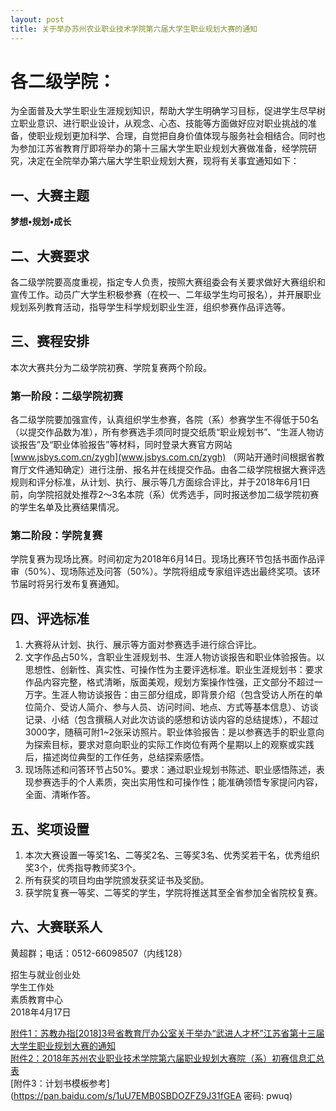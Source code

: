 ```yaml
---
layout: post
title: 关于举办苏州农业职业技术学院第六届大学生职业规划大赛的通知
---
```


# 各二级学院：

为全面普及大学生职业生涯规划知识，帮助大学生明确学习目标，促进学生尽早树立职业意识、进行职业设计，从观念、心态、技能等方面做好应对职业挑战的准备，使职业规划更加科学、合理，自觉把自身价值体现与服务社会相结合。同时也为参加江苏省教育厅即将举办的第十三届大学生职业规划大赛做准备，经学院研究，决定在全院举办第六届大学生职业规划大赛，现将有关事宜通知如下：　

<!--more-->

## 一、大赛主题

**梦想•规划•成长**

## 二、大赛要求

各二级学院要高度重视，指定专人负责，按照大赛组委会有关要求做好大赛组织和宣传工作。动员广大学生积极参赛（在校一、二年级学生均可报名），并开展职业规划系列教育活动，指导学生科学规划职业生涯，组织参赛作品评选等。　　

## 三、赛程安排

本次大赛共分为二级学院初赛、学院复赛两个阶段。

### 第一阶段：二级学院初赛

各二级学院要加强宣传，认真组织学生参赛，各院（系）参赛学生不得低于50名（以提交作品数为准），所有参赛选手须同时提交纸质“职业规划书”、“生涯人物访谈报告”及“职业体验报告”等材料，同时登录大赛官方网站 [www.jsbys.com.cn/zygh](www.jsbys.com.cn/zygh) （网站开通时间根据省教育厅文件通知确定）进行注册、报名并在线提交作品。由各二级学院根据大赛评选规则和评分标准，从计划、执行、展示等几方面综合评比，并于2018年6月1日前，向学院招就处推荐2～3名本院（系）优秀选手，同时报送参加二级学院初赛的学生名单及比赛结果情况。

### 第二阶段：学院复赛

学院复赛为现场比赛。时间初定为2018年6月14日。现场比赛环节包括书面作品评审（50%）、现场陈述及问答（50%）。学院将组成专家组评选出最终奖项。该环节届时将另行发布复赛通知。　　

## 四、评选标准

1. 大赛将从计划、执行、展示等方面对参赛选手进行综合评比。    
2. 文字作品占50%，含职业生涯规划书、生涯人物访谈报告和职业体验报告。以思想性、创新性、真实性、可操作性为主要评选标准。职业生涯规划书：要求作品内容完整，格式清晰，版面美观，规划方案操作性强，正文部分不超过一万字。生涯人物访谈报告：由三部分组成，即背景介绍（包含受访人所在的单位简介、受访人简介、参与人员、访问时间、地点、方式等基本信息）、访谈记录、小结（包含撰稿人对此次访谈的感想和访谈内容的总结提炼），不超过3000字，随稿可附1~2张采访照片。职业体验报告：是以参赛选手的职业意向为探索目标，要求对意向职业的实际工作岗位有两个星期以上的观察或实践后，描述岗位典型的工作任务，总结探索感悟。    
3. 现场陈述和问答环节占50%。要求：通过职业规划书陈述、职业感悟陈述，表现参赛选手的个人素质，突出实用性和可操作性；能准确领悟专家提问内容，全面、清晰作答。　

## 五、奖项设置　

1. 本次大赛设置一等奖1名、二等奖2名、三等奖3名、优秀奖若干名，优秀组织奖3个，优秀指导教师奖3个。    
2. 所有获奖的项目均由学院颁发获奖证书及奖励。    
3. 获学院复赛一等奖、二等奖的学生，学院将推送其至全省参加全省院校复赛。 

## 六、大赛联系人

黄超群；电话：0512-66098507（内线128）

 

招生与就业创业处    
学生工作处    
素质教育中心     
2018年4月17日    

[附件1：苏教办指[2018]3号省教育厅办公室关于举办“武进人才杯”江苏省第十三届大学生职业规划大赛的通知](http://7xqrll.com1.z0.glb.clouddn.com/20180417-%E9%99%84%E4%BB%B61%EF%BC%9A%E8%8B%8F%E6%95%99%E5%8A%9E%E6%8C%87%5B2018%5D3%E5%8F%B7%E7%9C%81%E6%95%99%E8%82%B2%E5%8E%85%E5%8A%9E%E5%85%AC%E5%AE%A4%E5%85%B3%E4%BA%8E%E4%B8%BE%E5%8A%9E%E2%80%9C%E6%AD%A6%E8%BF%9B%E4%BA%BA%E6%89%8D%E6%9D%AF%E2%80%9D%E6%B1%9F%E8%8B%8F%E7%9C%81%E7%AC%AC%E5%8D%81%E4%B8%89%E5%B1%8A%E5%A4%A7%E5%AD%A6%E7%94%9F%E8%81%8C%E4%B8%9A%E8%A7%84%E5%88%92%E5%A4%A7%E8%B5%9B%E7%9A%84%E9%80%9A%E7%9F%A5.pdf)    
[附件2：2018年苏州农业职业技术学院第六届职业规划大赛院（系）初赛信息汇总表](http://7xqrll.com1.z0.glb.clouddn.com/20180417-%E9%99%84%E4%BB%B62%EF%BC%9A2018%E5%B9%B4%E8%8B%8F%E5%B7%9E%E5%86%9C%E4%B8%9A%E8%81%8C%E4%B8%9A%E6%8A%80%E6%9C%AF%E5%AD%A6%E9%99%A2%E7%AC%AC%E5%85%AD%E5%B1%8A%E8%81%8C%E4%B8%9A%E8%A7%84%E5%88%92%E5%A4%A7%E8%B5%9B%E9%99%A2%EF%BC%88%E7%B3%BB%EF%BC%89%E5%88%9D%E8%B5%9B%E4%BF%A1%E6%81%AF%E6%B1%87%E6%80%BB%E8%A1%A8.xls)    
[附件3：计划书模板参考](https://pan.baidu.com/s/1uU7EMB0SBDOZFZ9J31fGEA 密码: pwuq)   
